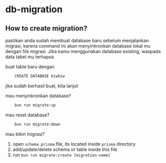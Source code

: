 # db-migration

## How to create migration?

pastikan anda sudah membuat database baru sebelum menjalankan migrasi, karena command ini akan menyinkronkan database lokal mu dengan file migrasi. Jika kamu menggunakan database existing, waspada data tabel mu terhapus

buat table baru dengan

```sh
    CREATE DATABASE kiwkiw
```

jika sudah berhasil buat, kita lanjut

mau menyinkronkan database?

```sh
    bun run migrate:up
```

mau reset database?

```sh
    bun run migrate:down
```

mau bikin migrasi?

1. open `schema.prisma` file, its located inside `prisma` directory
2. add/update/delete schema or table inside this file
3. run `bun run migrate:create [migration-name]`
